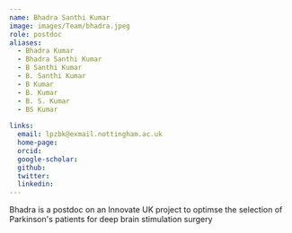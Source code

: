 ```yaml
---
name: Bhadra Santhi Kumar
image: images/Team/bhadra.jpeg
role: postdoc
aliases:
  - Bhadra Kumar
  - Bhadra Santhi Kumar
  - B Santhi Kumar
  - B. Santhi Kumar
  - B Kumar
  - B. Kumar
  - B. S. Kumar
  - BS Kumar
    
links:
  email: lpzbk@exmail.nottingham.ac.uk  
  home-page: 
  orcid: 
  google-scholar: 
  github: 
  twitter: 
  linkedin: 
---
```


Bhadra is a postdoc on an Innovate UK project to optimse the selection of Parkinson's patients for deep brain stimulation surgery
